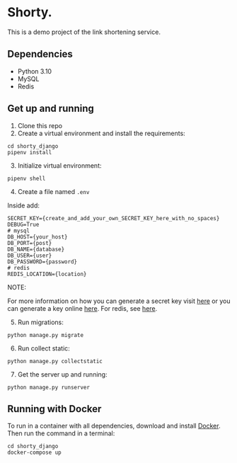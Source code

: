 # Shorty.

This is a demo project of the link shortening service.

## Dependencies

* Python 3.10
* MySQL
* Redis

## Get up and running

1. Clone this repo
2. Create a virtual environment and install the requirements:

```
cd shorty_django
pipenv install
```

3. Initialize virtual environment:

```
pipenv shell
```

4. Create a file named `.env`

Inside add:

```
SECRET_KEY={create_and_add_your_own_SECRET_KEY_here_with_no_spaces}
DEBUG=True
# mysql
DB_HOST={your_host}
DB_PORT={post}
DB_NAME={database}
DB_USER={user}
DB_PASSWORD={password}
# redis 
REDIS_LOCATION={location}
```

NOTE:

For more information on how you can generate a secret key visit [here](https://foxrow.com/generating-django-secret-keys)
or you can generate a key online [here](https://www.miniwebtool.com/django-secret-key-generator/).
For redis, see [here](https://github.com/jazzband/django-redis).

5. Run migrations:

```
python manage.py migrate
```

6. Run collect static:

```
python manage.py collectstatic
```

7. Get the server up and running:

```
python manage.py runserver
```

## Running with Docker

To run in a container with all dependencies, download and install [Docker](https://www.docker.com/products/docker-desktop). Then run the command in a terminal:

```
cd shorty_django
docker-compose up
```

